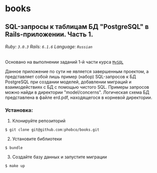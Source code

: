 # books
## SQL-запросы к таблицам БД "PostgreSQL" в Rails-приложении. Часть 1.

###### Ruby: `3.0.3` Rails: `6.1.6` Language: `Russian`

Основано на выполнении заданий 1-й части курса [`MySQL`](https://stepik.org/course/63054/syllabus)

Данное приложение по сути не является завершенным проектом, а представляет собой лишь пример (набор) SQL-запросов к БД PostgreSQL при создании моделей, добавлении миграций и взаимодействиях с БД с помощью чистого SQL. Примеры запросов можно найди в директории "model/concerns".
Логическая схема БД представлена в файле erd.pdf, находящегося в корневой директории.

### Установка:
1. Клонируйте репозиторий
```
$ git clone git@github.com:phobco/books.git
```

2. Установите библиотеки
```
$ bundle
```

3. Создайте базу данных и запустите миграции
```
$ make up
```
